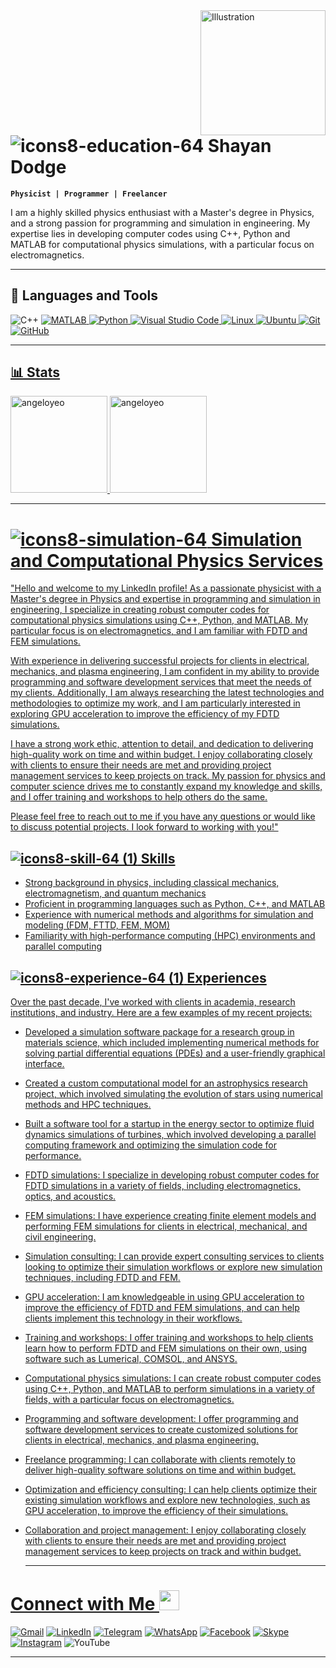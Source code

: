 <img align="right" src="https://user-images.githubusercontent.com/94797491/224638596-90895925-517a-47e1-bc9f-d2a70c0f3b55.png" alt="Illustration" title="Illustration Storyset" width=200/>

# ![icons8-education-64](https://user-images.githubusercontent.com/94797491/224663941-1b897308-1a6f-4383-93d2-94d9950790ca.png) Shayan Dodge
**`Physicist | Programmer | Freelancer`**

I am a highly skilled physics enthusiast with a Master's degree in Physics, and a strong passion for programming and simulation in engineering. My expertise lies in developing computer codes using C++, Python and MATLAB for computational physics simulations, with a particular focus on electromagnetics.
</div>

---

## 🧰 Languages and Tools
![C++](https://img.shields.io/badge/c++-%2300599C.svg?style=for-the-badge&logo=c%2B%2B&logoColor=white)
 <a href="https://"><img src="https://img.shields.io/static/v1?label=&message=MATLAB&color=%23E34F26&style=for-the-badge&logo=matlab&logoColor=whitesmoke" alt="MATLAB">
![Python](https://img.shields.io/badge/python-3670A0?style=for-the-badge&logo=python&logoColor=ffdd54)
![Visual Studio Code](https://img.shields.io/badge/Visual%20Studio%20Code-0078d7.svg?style=for-the-badge&logo=visual-studio-code&logoColor=white)
![Linux](https://img.shields.io/badge/Linux-FCC624?style=for-the-badge&logo=linux&logoColor=black)
![Ubuntu](https://img.shields.io/badge/Ubuntu-E95420?style=for-the-badge&logo=ubuntu&logoColor=white)
![Git](https://img.shields.io/badge/git-%23F05033.svg?style=for-the-badge&logo=git&logoColor=white)
![GitHub](https://img.shields.io/badge/github-%23121011.svg?style=for-the-badge&logo=github&logoColor=white)
 
 ---
 
 
 ## 📊 Stats
  <div align="left">
    <img height="155em" src="https://github-readme-stats.vercel.app/api?username=ShayanDodge&show_icons=true&theme=algolia&title_color=f34213&text_color=0c0c0c&icon_color=0c0c0c&locale=en&hide_border=true&bg_color=bbb8b1" alt="angeloyeo" />
    <img height="155em" src="https://github-readme-stats.vercel.app/api/top-langs?username=ShayanDodge&show_icons=true&theme=slateorange&title_color=f34213&text_color=0c0c0c&icon_color=0c0c0c&layout=compact&hide_border=true&bg_color=bbb8b2" alt="angeloyeo" />
   
   ---
   
 # ![icons8-simulation-64](https://user-images.githubusercontent.com/94797491/227504377-2b8f3439-af9d-44d9-94d6-506a6d1ed903.png) Simulation and Computational Physics Services</h3></summary>
 
"Hello and welcome to my LinkedIn profile! As a passionate physicist with a Master's degree in Physics and expertise in programming and simulation in engineering, I specialize in creating robust computer codes for computational physics simulations using C++, Python, and MATLAB. My particular focus is on electromagnetics, and I am familiar with FDTD and FEM simulations.

With experience in delivering successful projects for clients in electrical, mechanics, and plasma engineering, I am confident in my ability to provide programming and software development services that meet the needs of my clients. Additionally, I am always researching the latest technologies and methodologies to optimize my work, and I am particularly interested in exploring GPU acceleration to improve the efficiency of my FDTD simulations.

I have a strong work ethic, attention to detail, and dedication to delivering high-quality work on time and within budget. I enjoy collaborating closely with clients to ensure their needs are met and providing project management services to keep projects on track. My passion for physics and computer science drives me to constantly expand my knowledge and skills, and I offer training and workshops to help others do the same.

Please feel free to reach out to me if you have any questions or would like to discuss potential projects. I look forward to working with you!"

## ![icons8-skill-64 (1)](https://user-images.githubusercontent.com/94797491/227503379-fafba001-e423-4fb5-b8ee-71f4897b4358.png) Skills

* Strong background in physics, including classical mechanics, electromagnetism, and quantum mechanics
* Proficient in programming languages such as Python, C++, and MATLAB
* Experience with numerical methods and algorithms for simulation and modeling (FDM, FTTD, FEM, MOM)
* Familiarity with high-performance computing (HPC) environments and parallel computing

## ![icons8-experience-64 (1)](https://user-images.githubusercontent.com/94797491/227505758-fcb4a867-eeb6-42b5-9c95-403b3831a771.png) Experiences
Over the past decade, I've worked with clients in academia, research institutions, and industry. Here are a few examples of my recent projects:

* Developed a simulation software package for a research group in materials science, which included implementing numerical methods for solving partial differential equations (PDEs) and a user-friendly graphical interface.

* Created a custom computational model for an astrophysics research project, which involved simulating the evolution of stars using numerical methods and HPC techniques.

* Built a software tool for a startup in the energy sector to optimize fluid dynamics simulations of turbines, which involved developing a parallel computing framework and optimizing the simulation code for performance.

* FDTD simulations: I specialize in developing robust computer codes for FDTD simulations in a variety of fields, including electromagnetics, optics, and acoustics.

* FEM simulations: I have experience creating finite element models and performing FEM simulations for clients in electrical, mechanical, and civil engineering.

* Simulation consulting: I can provide expert consulting services to clients looking to optimize their simulation workflows or explore new simulation techniques, including FDTD and FEM.

* GPU acceleration: I am knowledgeable in using GPU acceleration to improve the efficiency of FDTD and FEM simulations, and can help clients implement this technology in their workflows.

* Training and workshops: I offer training and workshops to help clients learn how to perform FDTD and FEM simulations on their own, using software such as Lumerical, COMSOL, and ANSYS.

* Computational physics simulations: I can create robust computer codes using C++, Python, and MATLAB to perform simulations in a variety of fields, with a particular focus on electromagnetics.

* Programming and software development: I offer programming and software development services to create customized solutions for clients in electrical, mechanics, and plasma engineering.

* Freelance programming: I can collaborate with clients remotely to deliver high-quality software solutions on time and within budget.

* Optimization and efficiency consulting: I can help clients optimize their existing simulation workflows and explore new technologies, such as GPU acceleration, to improve the efficiency of their simulations.

* Collaboration and project management: I enjoy collaborating closely with clients to ensure their needs are met and providing project management services to keep projects on track and within budget.

   ---
  
# Connect with Me <img src="https://github.com/TheDudeThatCode/TheDudeThatCode/blob/master/Assets/Handshake.gif" height="32px"> </h3>
<p align="center">
 
  [![Gmail](https://img.shields.io/badge/dodgeshayan@gmail.com-d14836?style=for-the-badge&logo=gmail&logoColor=white)](mailto:dodgeshayan@gmail.com)
 [![LinkedIn](https://img.shields.io/badge/linkedin-%230077B5.svg?style=for-the-badge&logo=linkedin&logoColor=white)](https://www.linkedin.com/in/shayan-dodge-441453204)
 [![Telegram](https://img.shields.io/badge/Telegram-2CA5E0?style=for-the-badge&logo=telegram&logoColor=white)](https://t.me/ShayanDodge)
 [![WhatsApp](https://img.shields.io/badge/WhatsApp-25D366?style=for-the-badge&logo=whatsapp&logoColor=white)](https://api.whatsapp.com/send?phone=989357416763)
 [![Facebook](https://img.shields.io/badge/Facebook-%231877F2.svg?style=for-the-badge&logo=Facebook&logoColor=white)](https://www.facebook.com/shayan.dodge)
 [![Skype](https://img.shields.io/badge/Skype-%2300AFF0.svg?style=for-the-badge&logo=Skype&logoColor=white)](https://join.skype.com/invite/GVbjVORr0ghC)
 [![Instagram](https://img.shields.io/badge/Instagram-%23E4405F.svg?style=for-the-badge&logo=Instagram&logoColor=white)](https://www.instagram.com/shayand.95/?igshid=YmMyMTA2M2Y=)
  ![YouTube](https://img.shields.io/badge/YouTube-%23FF0000.svg?style=for-the-badge&logo=YouTube&logoColor=white)
 
---



   

 


